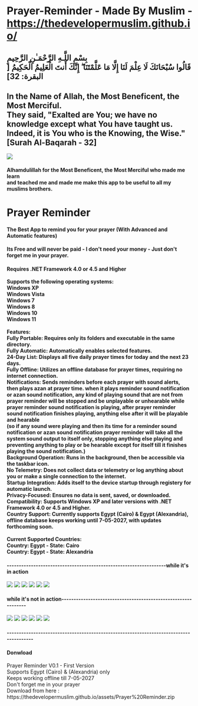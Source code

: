 # Prayer-Reminder - Made By Muslim - https://thedevelopermuslim.github.io/
<h2>بِسْمِ اللَّـهِ الرَّحْمَـٰنِ الرَّحِيمِ<br>قَالُوا سُبْحَانَكَ لَا عِلْمَ لَنَا إِلَّا مَا عَلَّمْتَنَا ۖ إِنَّكَ أَنتَ الْعَلِيمُ الْحَكِيمُ [ البقرة: 32]</h2>
<h2>In the Name of Allah, the Most Beneficent, the Most Merciful.<br>They said, "Exalted are You; we have no knowledge except what You have taught us. Indeed, it is You who is the Knowing, the Wise." [Surah Al-Baqarah - 32]</h2>
<img class="img" src="https://thedevelopermuslim.github.io/assets/img/SurahAlBaqrah-Ayah-32.png"></a></div>
<h4>Alhamdulillah for the Most Beneficent, the Most Merciful who made me learn<br> and teached me and made me make this app to be useful to all my muslims brothers.</h4>
<h1>Prayer Reminder</h1>
<h4>The Best App to remind you for your prayer (With Advanced and Automatic features)</h4>
<h4>Its Free and will never be paid - I don't need your money - Just don't forget me in your prayer.</h4>
<h4>
  Requires .NET Framework 4.0 or 4.5 and Higher
  <br>
  <br>
Supports the following operating systems:
  <br>
Windows XP
  <br>
Windows Vista
  <br>
Windows 7
  <br>
Windows 8
  <br>
Windows 10
  <br>
Windows 11
  <br>
  <br>
  Features:
  <br>
Fully Portable: Requires only its folders and executable in the same directory.
  <br>
Fully Automatic: Automatically enables selected features.
  <br>
24-Day List: Displays all five daily prayer times for today and the next 23 days.
  <br>
Fully Offline: Utilizes an offline database for prayer times, requiring no internet connection.
  <br>
Notifications: Sends reminders before each prayer with sound alerts, then plays azan at prayer time.
when it plays reminder sound notification or azan sound notification, any kind of playing sound that are not from prayer reminder will be stopped and be unplayable or unhearable while prayer reminder sound notification is playing, after prayer reminder sound notification finishes playing, anything else after it will be playable and hearable<br>(so if any sound were playing and then its time for a reminder sound notification or azan sound notification prayer reminder will take all the system sound output to itself only, stopping anything else playing and preventing anything to play or be hearable except for itself till it finishes playing the sound notification.)
  <br>
Background Operation: Runs in the background, then be accessible via the taskbar icon.
  <br>
No Telemetry: Does not collect data or telemetry or log anything about you or make a single connection to the internet.
  <br>
Startup Integration: Adds itself to the device startup through registery for automatic launch.
  <br>
Privacy-Focused: Ensures no data is sent, saved, or downloaded.
  <br>
Compatibility: Supports Windows XP and later versions with .NET Framework 4.0 or 4.5 and Higher.
  <br>
Country Support: Currently supports Egypt (Cairo) & Egypt (Alexandria), offline database keeps working until 7-05-2027, with updates forthcoming soon.
  <br>
  <br>
  Current Supported Countries:
  <br>
  Country: Egypt - State: Cairo
  <br>
  Country: Egypt - State: Alexandria
</h4>
<h4>------------------------------------------------------------------while it's in action</h4>
<img class="img" src="https://thedevelopermuslim.github.io/assets/img/WorkingPrayeReminderPrayerTimesTAB.png"></a></div>
<img class="img" src="https://thedevelopermuslim.github.io/assets/img/WorkingPrayeReminderCountryTAB.png"></a></div>
<img class="img" src="https://thedevelopermuslim.github.io/assets/img/WorkingPrayeReminderSettingsTAB.png"></a></div>
<img class="img" src="https://thedevelopermuslim.github.io/assets/img/WorkingPrayeReminderAboutTAB.png"></a></div>
<img class="img" src="https://thedevelopermuslim.github.io/assets/img/WorkingPrayeReminderChangeLogTAB.png"></a></div>
<img class="img" src="https://thedevelopermuslim.github.io/assets/img/WorkingPrayeReminderTodayTAB.png"></a></div></div>
<h4>while it's not in action--------------------------------------------------------------</h4>
<img class="img" src="https://thedevelopermuslim.github.io/assets/img/PrayeReminderPrayerTimesTAB.png"></a></div>
<img class="img" src="https://thedevelopermuslim.github.io/assets/img/PrayerReminderCountryTAB.png"></a></div>
<img class="img" src="https://thedevelopermuslim.github.io/assets/img/PrayerReminderSettingsTAB.png"></a></div>
<img class="img" src="https://thedevelopermuslim.github.io/assets/img/PrayerReminderAboutTAB.png"></a></div>
<img class="img" src="https://thedevelopermuslim.github.io/assets/img/PrayerReminderChangeLogTAB.png"></a></div>
<img class="img" src="https://thedevelopermuslim.github.io/assets/img/PrayerReminderTodayTAB.png"></a></div></div>
<h4>---------------------------------------------------------------------------------------</h4>
<h4>Donwload</h4>
Prayer Reminder V0.1 - First Version<br>
Supports Egypt (Cairo) & (Alexandria) only<br>
Keeps working offline till 7-05-2027<br>
Don't forget me in your prayer<br>
Download from here : https://thedevelopermuslim.github.io/assets/Prayer%20Reminder.zip
